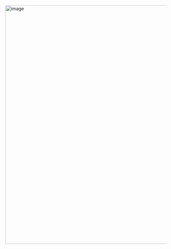 <img width="882" height="750" alt="image" src="https://github.com/user-attachments/assets/3db05231-c39e-4e94-bae7-67b244dc23f1" />

